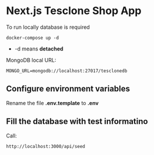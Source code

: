 # Next.js Tesclone Shop App
To run locally database is required 

```
docker-compose up -d
```

* -d means __detached__

MongoDB local URL:

```
MONGO_URL=mongodb://localhost:27017/tesclonedb
```

## Configure environment variables
Rename the file __.env.template__ to __.env__


## Fill the database with test informatino 
Call:
```
http://localhost:3000/api/seed
```